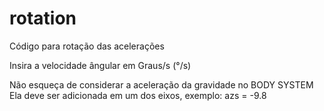 # rotation

Código para rotação das acelerações

Insira a velocidade ângular em Graus/s (°/s)

Não esqueça de considerar a aceleração da gravidade no BODY SYSTEM
Ela deve ser adicionada em um dos eixos, exemplo: azs = -9.8